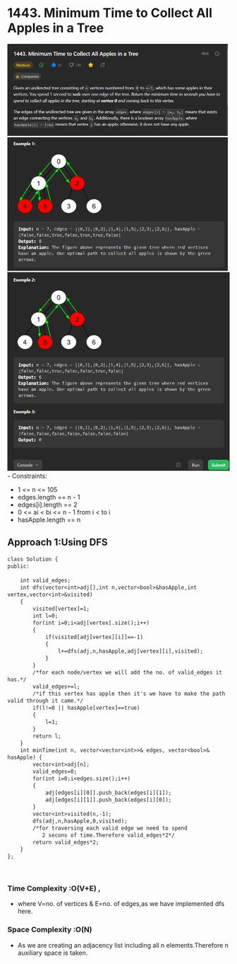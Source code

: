 # 1443. Minimum Time to Collect All Apples in a Tree
<img src="../img/8.png" width="500px">
<img src="../img/9.png" width="500px">
<img src="../img/10.png" width="600px">
- Constraints:

- 1 <= n <= 105
- edges.length == n - 1
- edges[i].length == 2
- 0 <= ai < bi <= n - 1 from i < to i
- hasApple.length == n

## Approach 1:Using DFS
```
class Solution {
public:

    int valid_edges;
    int dfs(vector<int>adj[],int n,vector<bool>&hasApple,int vertex,vector<int>&visited)
    {
        visited[vertex]=1;
        int l=0;
        for(int i=0;i<adj[vertex].size();i++)
        {
            if(visited[adj[vertex][i]]==-1)
            {
                l+=dfs(adj,n,hasApple,adj[vertex][i],visited);
            }
        }
        /*for each node/vertex we will add the no. of valid_edges it has.*/
        valid_edges+=l;
        /*if this vertex has apple then it's we have to make the path valid through it came.*/
        if(l!=0 || hasApple[vertex]==true)
        {
            l=1;
        }
        return l;
    }
    int minTime(int n, vector<vector<int>>& edges, vector<bool>& hasApple) {
        vector<int>adj[n];
        valid_edges=0;
        for(int i=0;i<edges.size();i++)
        {
            adj[edges[i][0]].push_back(edges[i][1]);
            adj[edges[i][1]].push_back(edges[i][0]);
        }
        vector<int>visited(n,-1);
        dfs(adj,n,hasApple,0,visited);
        /*for traversing each valid edge we need to spend 
           2 secons of time.Therefore valid_edges*2*/
        return valid_edges*2; 
    }
};



```
### Time Complexity :O(V+E)  ,
- where V=no. of vertices & E=no. of edges,as we have implemented dfs here.
### Space Complexity :O(N)
- As we are creating an adjacency list including all n elements.Therefore n auxiliary space is taken.
